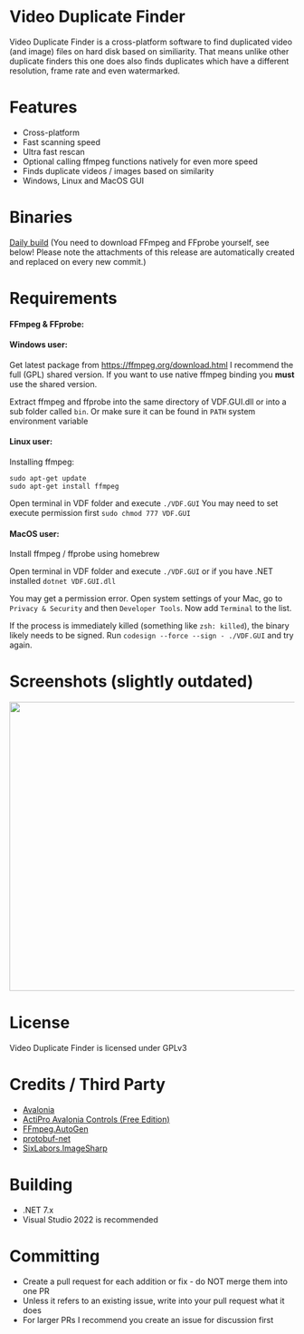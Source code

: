 # Video Duplicate Finder
Video Duplicate Finder is a cross-platform software to find duplicated video (and image) files on hard disk based on similiarity. That means unlike other duplicate finders this one does also finds duplicates which have a different resolution, frame rate and even watermarked.

# Features
- Cross-platform
- Fast scanning speed
- Ultra fast rescan
- Optional calling ffmpeg functions natively for even more speed
- Finds duplicate videos / images based on similarity
- Windows, Linux and MacOS GUI

# Binaries

[Daily build](https://github.com/0x90d/videoduplicatefinder/releases/tag/3.0.x) (You need to download FFmpeg and FFprobe yourself, see below! Please note the attachments of this release are automatically created and replaced on every new commit.)


# Requirements

#### FFmpeg & FFprobe:

#### Windows user:
Get latest package from https://ffmpeg.org/download.html I recommend the full (GPL) shared version. If you want to use native ffmpeg binding you **must** use the shared version.

Extract ffmpeg and ffprobe into the same directory of VDF.GUI.dll or into a sub folder called `bin`. Or make sure it can be found in `PATH` system environment variable

#### Linux user:
Installing ffmpeg:
```
sudo apt-get update
sudo apt-get install ffmpeg
```
Open terminal in VDF folder and execute `./VDF.GUI`
You may need to set execute permission first `sudo chmod 777 VDF.GUI`

#### MacOS user:
Install ffmpeg / ffprobe using homebrew

Open terminal in VDF folder and execute `./VDF.GUI` or if you have .NET installed `dotnet VDF.GUI.dll`

You may get a permission error. Open system settings of your Mac, go to `Privacy & Security` and then `Developer Tools`. Now add `Terminal` to the list.

If the process is immediately killed (something like `zsh: killed`), the binary likely needs to be signed. Run `codesign --force --sign - ./VDF.GUI` and try again.

# Screenshots (slightly outdated)
<img src="https://user-images.githubusercontent.com/46010672/129763067-8855a538-4a4f-4831-ac42-938eae9343bd.png" width="510">

# License
Video Duplicate Finder is licensed under GPLv3

# Credits / Third Party
- [Avalonia](https://github.com/AvaloniaUI/Avalonia)
- [ActiPro Avalonia Controls (Free Edition)](https://github.com/Actipro/Avalonia-Controls)
- [FFmpeg.AutoGen](https://github.com/Ruslan-B/FFmpeg.AutoGen)
- [protobuf-net](https://github.com/protobuf-net/protobuf-net)
- [SixLabors.ImageSharp](https://github.com/SixLabors/ImageSharp)

# Building
- .NET 7.x
- Visual Studio 2022 is recommended

# Committing
- Create a pull request for each addition or fix - do NOT merge them into one PR
- Unless it refers to an existing issue, write into your pull request what it does
- For larger PRs I recommend you create an issue for discussion first
